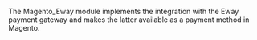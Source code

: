 The Magento_Eway module implements the integration with the Eway payment gateway and makes the latter available as a payment method in Magento.
